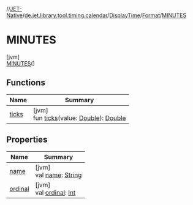 //[JET-Native](../../../../../index.md)/[de.jet.library.tool.timing.calendar](../../../index.md)/[DisplayTime](../../index.md)/[Format](../index.md)/[MINUTES](index.md)

# MINUTES

[jvm]\
[MINUTES](index.md)()

## Functions

| Name | Summary |
|---|---|
| [ticks](../ticks.md) | [jvm]<br>fun [ticks](../ticks.md)(value: [Double](https://kotlinlang.org/api/latest/jvm/stdlib/kotlin/-double/index.html)): [Double](https://kotlinlang.org/api/latest/jvm/stdlib/kotlin/-double/index.html) |

## Properties

| Name | Summary |
|---|---|
| [name](../-t-i-c-k-s/index.md#-372974862%2FProperties%2F-1617893574) | [jvm]<br>val [name](../-t-i-c-k-s/index.md#-372974862%2FProperties%2F-1617893574): [String](https://kotlinlang.org/api/latest/jvm/stdlib/kotlin/-string/index.html) |
| [ordinal](../-t-i-c-k-s/index.md#-739389684%2FProperties%2F-1617893574) | [jvm]<br>val [ordinal](../-t-i-c-k-s/index.md#-739389684%2FProperties%2F-1617893574): [Int](https://kotlinlang.org/api/latest/jvm/stdlib/kotlin/-int/index.html) |
